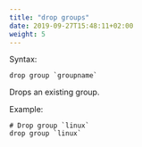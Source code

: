 ```yaml
---
title: "drop groups"
date: 2019-09-27T15:48:11+02:00
weight: 5
---
```


Syntax:

	drop group `groupname`

Drops an existing group.

Example:

	# Drop group `linux`
	drop group `linux`